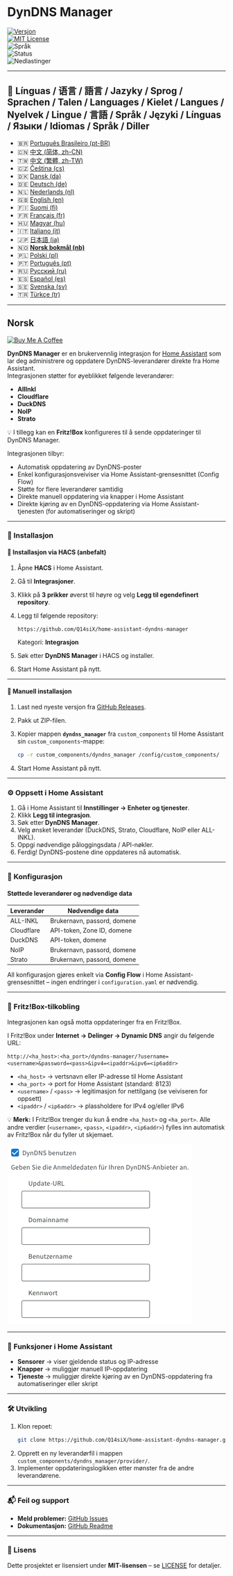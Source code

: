 # DynDNS Manager

[![Versjon](https://img.shields.io/github/v/release/Q14siX/home-assistant-dyndns-manager)](https://github.com/Q14siX/home-assistant-dyndns-manager/releases)  
[![MIT License](https://img.shields.io/badge/License-MIT-green.svg)](LICENSE)  
![Språk](https://img.shields.io/badge/languages-20-blue.svg)  
![Status](https://img.shields.io/badge/status-stable-brightgreen.svg)  
![Nedlastinger](https://img.shields.io/github/downloads/Q14siX/home-assistant-dyndns-manager/total)

---

## 📌 Línguas / 语言 / 語言 / Jazyky / Sprog / Sprachen / Talen / Languages / Kielet / Langues / Nyelvek / Lingue / 言語 / Språk / Języki / Línguas / Языки / Idiomas / Språk / Diller

- 🇧🇷 [Português Brasileiro (pt-BR)](https://github.com/Q14siX/home-assistant-dyndns-manager/blob/main/README/README_PT-BR.md#portugues-brasileiro)
- 🇨🇳 [中文 (简体, zh-CN)](https://github.com/Q14siX/home-assistant-dyndns-manager/blob/main/README/README_ZH-CN.md#简体中文)
- 🇹🇼 [中文 (繁體, zh-TW)](https://github.com/Q14siX/home-assistant-dyndns-manager/blob/main/README/README_ZH-TW.md#繁體中文)
- 🇨🇿 [Čeština (cs)](https://github.com/Q14siX/home-assistant-dyndns-manager/blob/main/README/README_CS.md#czech)
- 🇩🇰 [Dansk (da)](https://github.com/Q14siX/home-assistant-dyndns-manager/blob/main/README/README_DA.md#dansk)
- 🇩🇪 [Deutsch (de)](https://github.com/Q14siX/home-assistant-dyndns-manager/blob/main/README/README_DE.md#deutsch)
- 🇳🇱 [Nederlands (nl)](https://github.com/Q14siX/home-assistant-dyndns-manager/blob/main/README/README_NL.md#dutch)
- 🇬🇧 [English (en)](https://github.com/Q14siX/home-assistant-dyndns-manager/blob/main/README/README_EN.md#english)
- 🇫🇮 [Suomi (fi)](https://github.com/Q14siX/home-assistant-dyndns-manager/blob/main/README/README_FI.md#suomi)
- 🇫🇷 [Français (fr)](https://github.com/Q14siX/home-assistant-dyndns-manager/blob/main/README/README_FR.md#français)
- 🇭🇺 [Magyar (hu)](https://github.com/Q14siX/home-assistant-dyndns-manager/blob/main/README/README_HU.md#magyar)
- 🇮🇹 [Italiano (it)](https://github.com/Q14siX/home-assistant-dyndns-manager/blob/main/README/README_IT.md#italiano)
- 🇯🇵 [日本語 (ja)](https://github.com/Q14siX/home-assistant-dyndns-manager/blob/main/README/README_JA.md#日本語)
- 🇳🇴 [**Norsk bokmål (nb)**](https://github.com/Q14siX/home-assistant-dyndns-manager/blob/main/README/README_NB.md#norsk)
- 🇵🇱 [Polski (pl)](https://github.com/Q14siX/home-assistant-dyndns-manager/blob/main/README/README_PL.md#polski)
- 🇵🇹 [Português (pt)](https://github.com/Q14siX/home-assistant-dyndns-manager/blob/main/README/README_PT.md#português)
- 🇷🇺 [Русский (ru)](https://github.com/Q14siX/home-assistant-dyndns-manager/blob/main/README/README_RU.md#Русский)
- 🇪🇸 [Español (es)](https://github.com/Q14siX/home-assistant-dyndns-manager/blob/main/README/README_ES.md#español)
- 🇸🇪 [Svenska (sv)](https://github.com/Q14siX/home-assistant-dyndns-manager/blob/main/README/README_SV.md#svenska)
- 🇹🇷 [Türkçe (tr)](https://github.com/Q14siX/home-assistant-dyndns-manager/blob/main/README/README_TR.md#türkçe)

---

## Norsk

[![Buy Me A Coffee](https://img.buymeacoffee.com/button-api/?text=Buy%20Stefan%20a%20tasty%20coffee&emoji=☕&slug=q14six&button_colour=FFDD00&font_colour=000000&font_family=Lato&outline_colour=000000&coffee_colour=ffffff)](https://buymeacoffee.com/q14six)

**DynDNS Manager** er en brukervennlig integrasjon for [Home Assistant](https://www.home-assistant.io/) som lar deg administrere og oppdatere DynDNS-leverandører direkte fra Home Assistant.  
Integrasjonen støtter for øyeblikket følgende leverandører:

- **AllInkl**
- **Cloudflare**
- **DuckDNS**
- **NoIP**
- **Strato**

💡 I tillegg kan en **Fritz!Box** konfigureres til å sende oppdateringer til DynDNS Manager.

Integrasjonen tilbyr:
- Automatisk oppdatering av DynDNS-poster
- Enkel konfigurasjonsveiviser via Home Assistant-grensesnittet (Config Flow)
- Støtte for flere leverandører samtidig
- Direkte manuell oppdatering via knapper i Home Assistant
- Direkte kjøring av en DynDNS-oppdatering via Home Assistant-tjenesten (for automatiseringer og skript)

---

### 🚀 Installasjon

#### 🔹 Installasjon via HACS (anbefalt)

1. Åpne **HACS** i Home Assistant.
2. Gå til **Integrasjoner**.
3. Klikk på **3 prikker** øverst til høyre og velg **Legg til egendefinert repository**.
4. Legg til følgende repository:

   ```
   https://github.com/Q14siX/home-assistant-dyndns-manager
   ```

   Kategori: **Integrasjon**

5. Søk etter **DynDNS Manager** i HACS og installer.
6. Start Home Assistant på nytt.

---

#### 🔹 Manuell installasjon

1. Last ned nyeste versjon fra [GitHub Releases](https://github.com/Q14siX/home-assistant-dyndns-manager/releases).
2. Pakk ut ZIP-filen.
3. Kopier mappen **`dyndns_manager`** fra `custom_components` til Home Assistant sin `custom_components`-mappe:

   ```bash
   cp -r custom_components/dyndns_manager /config/custom_components/
   ```

4. Start Home Assistant på nytt.

---

### ⚙️ Oppsett i Home Assistant

1. Gå i Home Assistant til **Innstillinger → Enheter og tjenester**.
2. Klikk **Legg til integrasjon**.
3. Søk etter **DynDNS Manager**.
4. Velg ønsket leverandør (DuckDNS, Strato, Cloudflare, NoIP eller ALL-INKL).
5. Oppgi nødvendige påloggingsdata / API-nøkler.
6. Ferdig! DynDNS-postene dine oppdateres nå automatisk.

---

### 📄 Konfigurasjon

#### Støttede leverandører og nødvendige data

| Leverandør | Nødvendige data |
|------------|-----------------|
| ALL-INKL   | Brukernavn, passord, domene |
| Cloudflare | API-token, Zone ID, domene |
| DuckDNS    | API-token, domene |
| NoIP       | Brukernavn, passord, domene |
| Strato     | Brukernavn, passord, domene |

All konfigurasjon gjøres enkelt via **Config Flow** i Home Assistant-grensesnittet – ingen endringer i `configuration.yaml` er nødvendig.

---

### 📡 Fritz!Box-tilkobling

Integrasjonen kan også motta oppdateringer fra en Fritz!Box.

I Fritz!Box under **Internet → Delinger → Dynamic DNS** angir du følgende URL:

```
http://<ha_host>:<ha_port>/dyndns-manager/?username=<username>&password=<pass>&ipv4=<ipaddr>&ipv6=<ip6addr>
```

- `<ha_host>` → vertsnavn eller IP-adresse til Home Assistant
- `<ha_port>` → port for Home Assistant (standard: 8123)
- `<username>` / `<pass>` → legitimasjon for nettilgang (se veiviseren for oppsett)
- `<ipaddr>` / `<ip6addr>` → plassholdere for IPv4 og/eller IPv6

💡 **Merk:** I Fritz!Box trenger du kun å endre `<ha_host>` og `<ha_port>`. Alle andre verdier (`<username>`, `<pass>`, `<ipaddr>`, `<ip6addr>`) fylles inn automatisk av Fritz!Box når du fyller ut skjemaet.

![FRITZ!BOX inntastingsskjema](https://raw.githubusercontent.com/Q14siX/home-assistant-dyndns-manager/master/images/FRITZ!Box.png)

---

### 🔘 Funksjoner i Home Assistant

- **Sensorer** → viser gjeldende status og IP-adresse
- **Knapper** → muliggjør manuell IP-oppdatering
- **Tjeneste** → muliggjør direkte kjøring av en DynDNS-oppdatering fra automatiseringer eller skript

---

### 🛠 Utvikling

1. Klon repoet:
   ```bash
   git clone https://github.com/Q14siX/home-assistant-dyndns-manager.git
   ```
2. Opprett en ny leverandørfil i mappen `custom_components/dyndns_manager/provider/`.
3. Implementer oppdateringslogikken etter mønster fra de andre leverandørene.

---

### 📬 Feil og support

- **Meld problemer:** [GitHub Issues](https://github.com/Q14siX/home-assistant-dyndns-manager/issues)  
- **Dokumentasjon:** [GitHub Readme](https://github.com/Q14siX/home-assistant-dyndns-manager)

---

### 📜 Lisens

Dette prosjektet er lisensiert under **MIT-lisensen** – se [LICENSE](https://github.com/Q14siX/home-assistant-dyndns-manager/blob/main/LICENSE) for detaljer.
